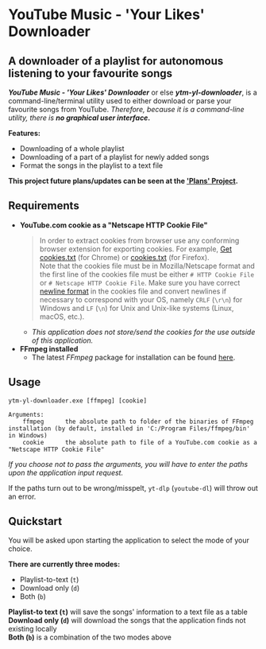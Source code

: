 # **YouTube Music - 'Your Likes' Downloader**
## A downloader of a playlist for autonomous listening to your favourite songs

***YouTube Music - 'Your Likes' Downloader*** or else ***ytm-yl-downloader***, is a command-line/terminal utility used to either download or parse your favourite songs from YouTube. *Therefore, because it is a command-line utility, there is **no graphical user interface.***

**Features:**
- Downloading of a whole playlist
- Downloading of a part of a playlist for newly added songs
- Format the songs in the playlist to a text file

**This project future plans/updates can be seen at the ['Plans' Project](https://github.com/pepershukov/ytm-yl-downloader/projects/1).**

## Requirements

- **YouTube.com cookie as a "Netscape HTTP Cookie File"**
  >In order to extract cookies from browser use any conforming browser extension for exporting cookies. For example, [Get cookies.txt](https://chrome.google.com/webstore/detail/get-cookiestxt/bgaddhkoddajcdgocldbbfleckgcbcid/) (for Chrome) or [cookies.txt](https://addons.mozilla.org/en-US/firefox/addon/cookies-txt/) (for Firefox).  
  > Note that the cookies file must be in Mozilla/Netscape format and the first line of the cookies file must be either `# HTTP Cookie File` or `# Netscape HTTP Cookie File`. Make sure you have correct [newline format](https://en.wikipedia.org/wiki/Newline) in the cookies file and convert newlines if necessary to correspond with your OS, namely `CRLF` (`\r\n`) for Windows and `LF` (`\n`) for Unix and Unix-like systems (Linux, macOS, etc.).
  - *This application does not store/send the cookies for the use outside of this application.*
- **FFmpeg installed**
  - The latest *FFmpeg* package for installation can be found [here](https://www.gyan.dev/ffmpeg/builds/ffmpeg-git-full.7z).

## Usage

```
ytm-yl-downloader.exe [ffmpeg] [cookie]  
  
Arguments:
    ffmpeg      the absolute path to folder of the binaries of FFmpeg installation (by default, installed in 'C:/Program Files/ffmpeg/bin' in Windows)
    cookie      the absolute path to file of a YouTube.com cookie as a "Netscape HTTP Cookie File"
```
*If you choose not to pass the arguments, you will have to enter the paths upon the application input request.*

If the paths turn out to be wrong/misspelt, `yt-dlp` (`youtube-dl`) will throw out an error.

## Quickstart

You will be asked upon starting the application to select the mode of your choice. 

**There are currently three modes:**
- Playlist-to-text (`t`)
- Download only (`d`)
- Both (`b`)

**Playlist-to text (`t`)** will save the songs' information to a text file as a table  
**Download only (`d`)** will download the songs that the application finds not existing locally  
**Both (`b`)** is a combination of the two modes above
